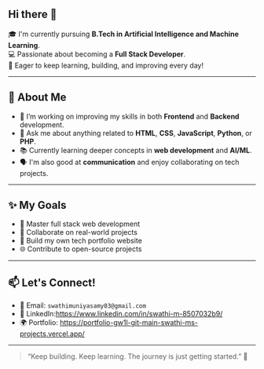 ## Hi there 👋
🎓 I'm currently pursuing **B.Tech in Artificial Intelligence and Machine Learning**.  
💻 Passionate about becoming a **Full Stack Developer**.  
🧠 Eager to keep learning, building, and improving every day!

---

## 🌱 About Me

- 🔭 I’m working on improving my skills in both **Frontend** and **Backend** development.
- 💬 Ask me about anything related to **HTML**, **CSS**, **JavaScript**, **Python**, or **PHP**.
- 📚 Currently learning deeper concepts in **web development** and **AI/ML**.
- 🗣️ I'm also good at **communication** and enjoy collaborating on tech projects.

---

## ✨ My Goals

- 🚀 Master full stack web development
- 🤝 Collaborate on real-world projects
- 🎯 Build my own tech portfolio website
- 🌐 Contribute to open-source projects

---

## 📫 Let's Connect!

- 💌 Email: `swathimuniyasamy03@gmail.com`  
- 💼 LinkedIn:https://www.linkedin.com/in/swathi-m-8507032b9/
- 🌍 Portfolio: https://portfolio-gw1l-git-main-swathi-ms-projects.vercel.app/

---

> “Keep building. Keep learning. The journey is just getting started.” 🚀

